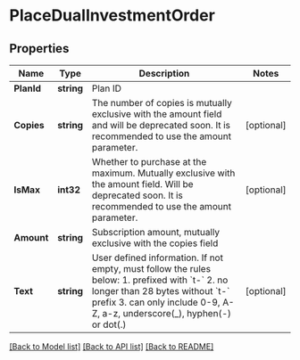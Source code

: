 # PlaceDualInvestmentOrder

## Properties

Name | Type | Description | Notes
------------ | ------------- | ------------- | -------------
**PlanId** | **string** | Plan ID | 
**Copies** | **string** | The number of copies is mutually exclusive with the amount field and will be deprecated soon. It is recommended to use the amount parameter. | [optional] 
**IsMax** | **int32** | Whether to purchase at the maximum. Mutually exclusive with the amount field. Will be deprecated soon. It is recommended to use the amount parameter. | [optional] 
**Amount** | **string** | Subscription amount, mutually exclusive with the copies field | 
**Text** | **string** | User defined information. If not empty, must follow the rules below:  1. prefixed with &#x60;t-&#x60; 2. no longer than 28 bytes without &#x60;t-&#x60; prefix 3. can only include 0-9, A-Z, a-z, underscore(_), hyphen(-) or dot(.)  | [optional] 

[[Back to Model list]](../README.md#documentation-for-models) [[Back to API list]](../README.md#documentation-for-api-endpoints) [[Back to README]](../README.md)


